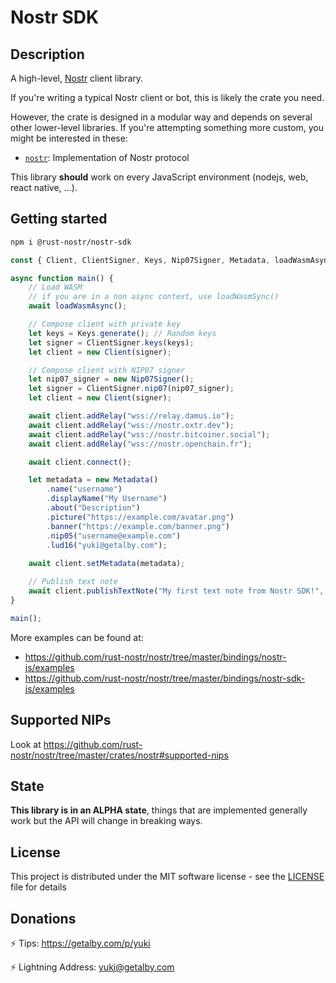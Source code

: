 # Nostr SDK
	
## Description

A high-level, [Nostr](https://github.com/nostr-protocol/nostr) client library.

If you're writing a typical Nostr client or bot, this is likely the crate you need.

However, the crate is designed in a modular way and depends on several other lower-level libraries. If you're attempting something more custom, you might be interested in these:

- [`nostr`](https://www.npmjs.com/package/@rust-nostr/nostr): Implementation of Nostr protocol

This library **should** work on every JavaScript environment (nodejs, web, react native, ...).

## Getting started

```sh
npm i @rust-nostr/nostr-sdk
```
    
```javascript
const { Client, ClientSigner, Keys, Nip07Signer, Metadata, loadWasmAsync } = require("@rust-nostr/nostr-sdk");

async function main() {
    // Load WASM 
    // if you are in a non async context, use loadWasmSync()
    await loadWasmAsync();

    // Compose client with private key
    let keys = Keys.generate(); // Random keys
    let signer = ClientSigner.keys(keys);
    let client = new Client(signer);

    // Compose client with NIP07 signer
    let nip07_signer = new Nip07Signer();
    let signer = ClientSigner.nip07(nip07_signer);
    let client = new Client(signer);

    await client.addRelay("wss://relay.damus.io");
    await client.addRelay("wss://nostr.oxtr.dev");
    await client.addRelay("wss://nostr.bitcoiner.social");
    await client.addRelay("wss://nostr.openchain.fr");

    await client.connect();

    let metadata = new Metadata()
        .name("username")
        .displayName("My Username")
        .about("Description")
        .picture("https://example.com/avatar.png")
        .banner("https://example.com/banner.png")
        .nip05("username@example.com")
        .lud16("yuki@getalby.com");
    
    await client.setMetadata(metadata);

    // Publish text note
    await client.publishTextNote("My first text note from Nostr SDK!", []);
}

main();
```

More examples can be found at:

* https://github.com/rust-nostr/nostr/tree/master/bindings/nostr-js/examples
* https://github.com/rust-nostr/nostr/tree/master/bindings/nostr-sdk-js/examples

## Supported NIPs

Look at <https://github.com/rust-nostr/nostr/tree/master/crates/nostr#supported-nips>

## State

**This library is in an ALPHA state**, things that are implemented generally work but the API will change in breaking ways.

## License

This project is distributed under the MIT software license - see the [LICENSE](https://github.com/rust-nostr/nostr/blob/master/LICENSE) file for details

## Donations

⚡ Tips: <https://getalby.com/p/yuki>

⚡ Lightning Address: yuki@getalby.com

